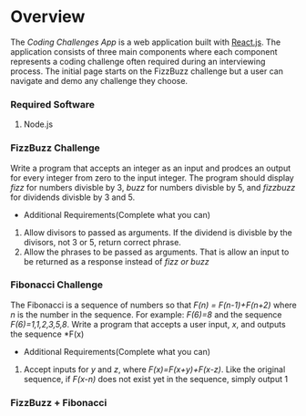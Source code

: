 # Overview
The *Coding Challenges App* is a web application built with [React.js](https://reactjs.org/). The application consists of three main components where each component represents a coding challenge often required during an interviewing process. The initial page starts on the FizzBuzz challenge
but a user can navigate and demo any challenge they choose.

### Required Software
1. Node.js

### FizzBuzz Challenge
Write a program that accepts an integer as an input and prodces an output for every integer from zero to the input integer.
The program should display *fizz* for numbers divisble by 3, *buzz* for numbers divisble by 5, and *fizzbuzz* for
dividends divisble by 3 and 5.

* Additional Requirements(Complete what you can)
1. Allow divisors to passed as arguments. If the dividend is divisble by the divisors, not 3 or 5, return correct phrase.
2. Allow the phrases to be passed as arguments. That is allow an input to be returned as a response instead of *fizz or buzz*

### Fibonacci Challenge
The Fibonacci is a sequence of numbers so that *F(n) = F(n-1)+F(n+2)* where *n* is the number in the sequence.
For example: *F(6)=8* and the sequence *F(6)=1,1,2,3,5,8*. Write a program that accepts a user input,
*x*, and outputs the sequence *F(x)

* Additional Requirements(Complete what you can)
1. Accept inputs for *y* and *z*, where *F(x)=F(x+y)+F(x-z)*. Like the original sequence, if *F(x-n)* does not exist yet in the sequence, simply output 1

### FizzBuzz + Fibonacci
